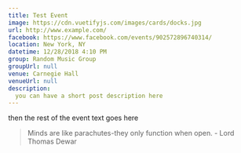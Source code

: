 ```yaml
---
title: Test Event
image: https://cdn.vuetifyjs.com/images/cards/docks.jpg
url: http://www.example.com/
facebook: https://www.facebook.com/events/902572896740314/
location: New York, NY
datetime: 12/28/2018 4:10 PM
group: Random Music Group
groupUrl: null
venue: Carnegie Hall
venueUrl: null
description:
  you can have a short post description here
---
```


then the rest of the event text goes here

> Minds are like parachutes-they only function when open. - Lord Thomas Dewar
